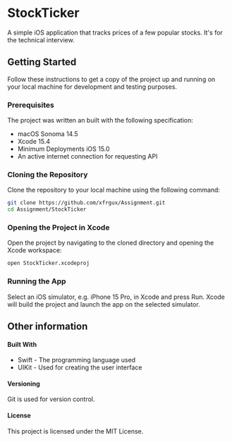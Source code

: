 # StockTicker

A simple iOS application that tracks prices of a few popular stocks. It's for the technical interview.

## Getting Started

Follow these instructions to get a copy of the project up and running on your local machine for development and testing purposes.

### Prerequisites
The project was written an built with the following specification:
- macOS Sonoma 14.5
- Xcode 15.4
- Minimum Deployments iOS 15.0
- An active internet connection for requesting API

### Cloning the Repository

Clone the repository to your local machine using the following command:

```bash
git clone https://github.com/xfrgux/Assignment.git
cd Assignment/StockTicker
```

### Opening the Project in Xcode

Open the project by navigating to the cloned directory and opening the Xcode workspace:

```bash
open StockTicker.xcodeproj
```

### Running the App
Select an iOS simulator, e.g. iPhone 15 Pro, in Xcode and press Run. Xcode will build the project and launch the app on the selected simulator.

## Other information

#### Built With
- Swift - The programming language used
- UIKit - Used for creating the user interface

#### Versioning
Git is used for version control.

#### License
This project is licensed under the MIT License.
